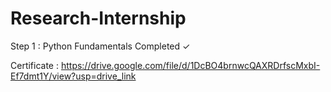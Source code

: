 # Research-Internship
Step 1 : Python Fundamentals Completed ✓

Certificate : https://drive.google.com/file/d/1DcBO4brnwcQAXRDrfscMxbI-Ef7dmt1Y/view?usp=drive_link
